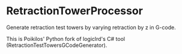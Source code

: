 # RetractionTowerProcessor

Generate retraction test towers by varying retraction by z in G-code.

This is Poikilos' Python fork of logiclrd's C# tool (RetractionTestTowersGCodeGenerator).
